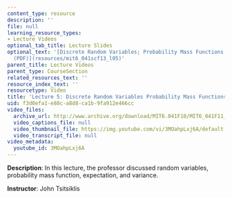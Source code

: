 ```yaml
---
content_type: resource
description: ''
file: null
learning_resource_types:
- Lecture Videos
optional_tab_title: Lecture Slides
optional_text: '[Discrete Random Variables; Probability Mass Functions; Expectations
  (PDF)](resources/mit6_041scf13_l05)'
parent_title: Lecture Videos
parent_type: CourseSection
related_resources_text: ''
resource_index_text: ''
resourcetype: Video
title: 'Lecture 5: Discrete Random Variables Probability Mass Functions Expectations'
uid: f3d0efa1-e88c-a8d8-ca1b-9fa912e466cc
video_files:
  archive_url: http://www.archive.org/download/MIT6.041F10/MIT6_041F11_lec05_300k.mp4
  video_captions_file: null
  video_thumbnail_file: https://img.youtube.com/vi/3MOahpLxj6A/default.jpg
  video_transcript_file: null
video_metadata:
  youtube_id: 3MOahpLxj6A
---
```


**Description**: In this lecture, the professor discussed random variables, probability mass function, expectation, and variance.

**Instructor**: John Tsitsiklis
